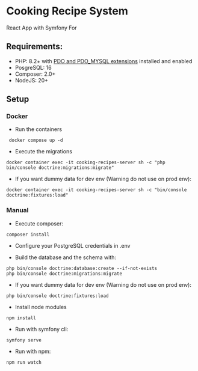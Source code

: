 # Cooking Recipe System

React App with Symfony For

## Requirements:

* PHP: 8.2+ with [PDO and PDO_MYSQL extensions](https://www.php.net/manual/en/pdo.installation.php) installed and enabled
* PosgreSQL: 16
* Composer: 2.0+
* NodeJS: 20+ 

## Setup

### Docker
* Run the containers
```
 docker compose up -d
```

* Execute the migrations
```
docker container exec -it cooking-recipes-server sh -c "php bin/console doctrine:migrations:migrate"
```

* If you want dummy data for dev env (Warning do not use on prod env):
```
docker container exec -it cooking-recipes-server sh -c "bin/console doctrine:fixtures:load"
```

### Manual
* Execute composer:

```
composer install
```
* Configure your PostgreSQL credentials in .env

* Build the database and the schema with:
```
php bin/console doctrine:database:create --if-not-exists
php bin/console doctrine:migrations:migrate
```

* If you want dummy data for dev env (Warning do not use on prod env):
```
php bin/console doctrine:fixtures:load
```

* Install node modules
```
npm install
```

* Run with symfony cli:
```
symfony serve
```

* Run with npm:
```
npm run watch
```